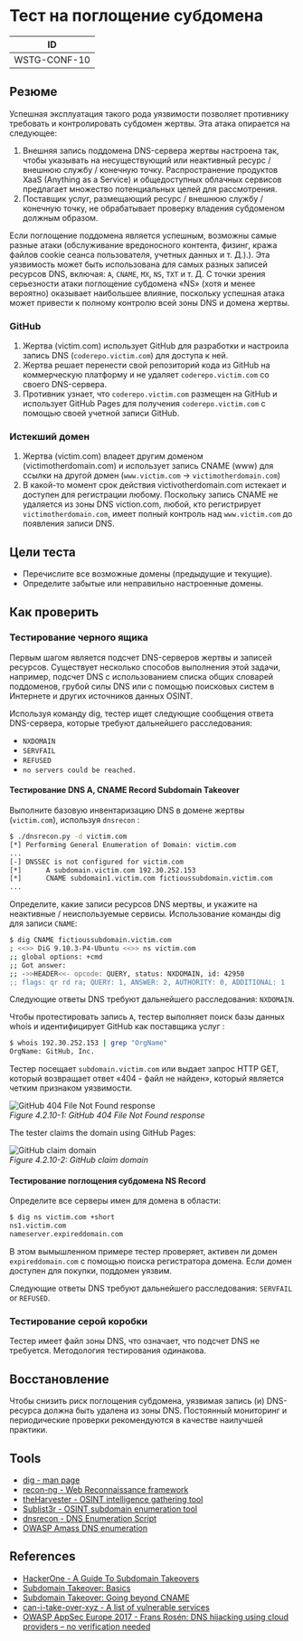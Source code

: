 # Тест на поглощение субдомена

| ID |
| ------------- |
| WSTG-CONF-10 |

## Резюме

Успешная эксплуатация такого рода уязвимости позволяет противнику требовать и контролировать субдомен жертвы. Эта атака опирается на следующее:

1. Внешняя запись поддомена DNS-сервера жертвы настроена так, чтобы указывать на несуществующий или неактивный ресурс / внешнюю службу / конечную точку. Распространение продуктов XaaS (Anything as a Service) и общедоступных облачных сервисов предлагает множество потенциальных целей для рассмотрения.
2. Поставщик услуг, размещающий ресурс / внешнюю службу / конечную точку, не обрабатывает проверку владения субдоменом должным образом.

Если поглощение поддомена является успешным, возможны самые разные атаки (обслуживание вредоносного контента, физинг, кража файлов cookie сеанса пользователя, учетных данных и т. Д.).). Эта уязвимость может быть использована для самых разных записей ресурсов DNS, включая: `A`, `CNAME`, `MX`, `NS`, `TXT` и т. Д. С точки зрения серьезности атаки поглощение субдомена «NS» (хотя и менее вероятно) оказывает наибольшее влияние, поскольку успешная атака может привести к полному контролю всей зоны DNS и домена жертвы.

### GitHub

1. Жертва (victim.com) использует GitHub для разработки и настроила запись DNS (`coderepo.victim.com`) для доступа к ней.
2. Жертва решает перенести свой репозиторий кода из GitHub на коммерческую платформу и не удаляет `coderepo.victim.com` со своего DNS-сервера.
3. Противник узнает, что `coderepo.victim.com` размещен на GitHub и использует GitHub Pages для получения `coderepo.victim.com` с помощью своей учетной записи GitHub.

### Истекший домен

1. Жертва (victim.com) владеет другим доменом (victimotherdomain.com) и использует запись CNAME (www) для ссылки на другой домен (`www.victim.com` -> `victimotherdomain.com`)
2. В какой-то момент срок действия victivotherdomain.com истекает и доступен для регистрации любому. Поскольку запись CNAME не удаляется из зоны DNS viction.com, любой, кто регистрирует `victimotherdomain.com`, имеет полный контроль над `www.victim.com` до появления записи DNS.

## Цели теста

- Перечислите все возможные домены (предыдущие и текущие).
- Определите забытые или неправильно настроенные домены.

## Как проверить

### Тестирование черного ящика

Первым шагом является подсчет DNS-серверов жертвы и записей ресурсов. Существует несколько способов выполнения этой задачи, например, подсчет DNS с использованием списка общих словарей поддоменов, грубой силы DNS или с помощью поисковых систем в Интернете и других источников данных OSINT.

Используя команду dig, тестер ищет следующие сообщения ответа DNS-сервера, которые требуют дальнейшего расследования:

- `NXDOMAIN`
- `SERVFAIL`
- `REFUSED`
- `no servers could be reached.`

#### Тестирование DNS A, CNAME Record Subdomain Takeover

Выполните базовую инвентаризацию DNS в домене жертвы (`victim.com`), используя `dnsrecon` :

```bash
$ ./dnsrecon.py -d victim.com
[*] Performing General Enumeration of Domain: victim.com
...
[-] DNSSEC is not configured for victim.com
[*]      A subdomain.victim.com 192.30.252.153
[*]      CNAME subdomain1.victim.com fictioussubdomain.victim.com
...
```

Определите, какие записи ресурсов DNS мертвы, и укажите на неактивные / неиспользуемые сервисы. Использование команды dig для записи `CNAME`:

```bash
$ dig CNAME fictioussubdomain.victim.com
; <<>> DiG 9.10.3-P4-Ubuntu <<>> ns victim.com
;; global options: +cmd
;; Got answer:
;; ->>HEADER<<- opcode: QUERY, status: NXDOMAIN, id: 42950
;; flags: qr rd ra; QUERY: 1, ANSWER: 2, AUTHORITY: 0, ADDITIONAL: 1
```

Следующие ответы DNS требуют дальнейшего расследования: `NXDOMAIN`.

Чтобы протестировать запись `A`, тестер выполняет поиск базы данных whois и идентифицирует GitHub как поставщика услуг :

```bash
$ whois 192.30.252.153 | grep "OrgName"
OrgName: GitHub, Inc.
```

Тестер посещает `subdomain.victim.com` или выдает запрос HTTP GET, который возвращает ответ «404 - файл не найден», который является четким признаком уязвимости.

![GitHub 404 File Not Found response](images/subdomain_takeover_ex1.jpeg)\
*Figure 4.2.10-1: GitHub 404 File Not Found response*

The tester claims the domain using GitHub Pages:

![GitHub claim domain](images/subdomain_takeover_ex2.jpeg)\
*Figure 4.2.10-2: GitHub claim domain*

#### Тестирование поглощения субдомена NS Record

Определите все серверы имен для домена в области:

```bash
$ dig ns victim.com +short
ns1.victim.com
nameserver.expireddomain.com
```

В этом вымышленном примере тестер проверяет, активен ли домен `expireddomain.com` с помощью поиска регистратора домена. Если домен доступен для покупки, поддомен уязвим.

Следующие ответы DNS требуют дальнейшего расследования: `SERVFAIL` or `REFUSED`.

### Тестирование серой коробки

Тестер имеет файл зоны DNS, что означает, что подсчет DNS не требуется. Методология тестирования одинакова.

## Восстановление

Чтобы снизить риск поглощения субдомена, уязвимая запись (и) DNS-ресурса должна быть удалена из зоны DNS. Постоянный мониторинг и периодические проверки рекомендуются в качестве наилучшей практики.

## Tools

- [dig - man page](https://linux.die.net/man/1/dig)
- [recon-ng - Web Reconnaissance framework](https://github.com/lanmaster53/recon-ng)
- [theHarvester - OSINT intelligence gathering tool](https://github.com/laramies/theHarvester)
- [Sublist3r - OSINT subdomain enumeration tool](https://github.com/aboul3la/Sublist3r)
- [dnsrecon - DNS Enumeration Script](https://github.com/darkoperator/dnsrecon)
- [OWASP Amass DNS enumeration](https://github.com/OWASP/Amass)

## References

- [HackerOne - A Guide To Subdomain Takeovers](https://www.hackerone.com/blog/Guide-Subdomain-Takeovers)
- [Subdomain Takeover: Basics](https://0xpatrik.com/subdomain-takeover-basics/)
- [Subdomain Takeover: Going beyond CNAME](https://0xpatrik.com/subdomain-takeover-ns/)
- [can-i-take-over-xyz - A list of vulnerable services](https://github.com/EdOverflow/can-i-take-over-xyz/)
- [OWASP AppSec Europe 2017 - Frans Rosén: DNS hijacking using cloud providers – no verification needed](https://2017.appsec.eu/presos/Developer/DNS%20hijacking%20using%20cloud%20providers%20%E2%80%93%20no%20verification%20needed%20-%20Frans%20Rosen%20-%20OWASP_AppSec-Eu_2017.pdf)
